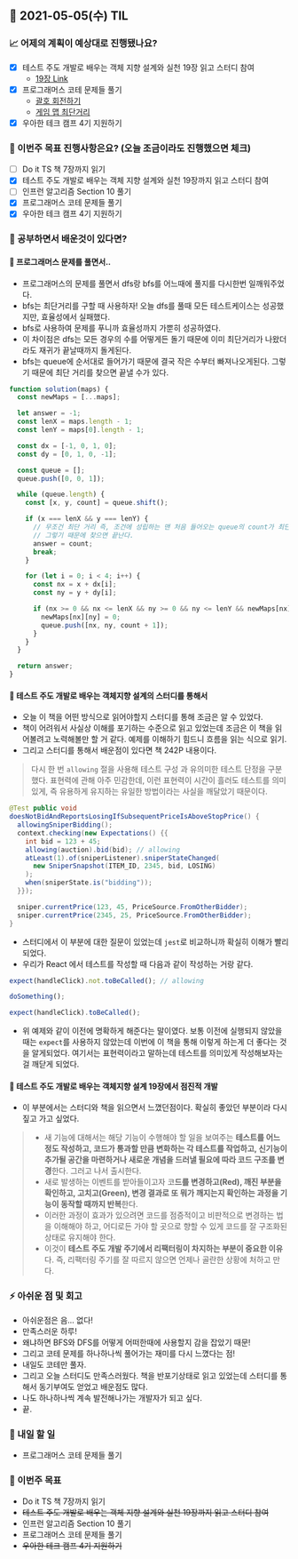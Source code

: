 ## 📆 2021-05-05(수) TIL

### 📈 어제의 계획이 예상대로 진행됐나요?
- [x] 테스트 주도 개발로 배우는 객체 지향 설계와 실천 19장 읽고 스터디 참여
  - [19장 Link](https://github.com/saseungmin/reading_books_record_repository/tree/master/%ED%85%8C%EC%8A%A4%ED%8A%B8%20%EC%A3%BC%EB%8F%84%20%EA%B0%9C%EB%B0%9C%EB%A1%9C%20%EB%B0%B0%EC%9A%B0%EB%8A%94%20%EA%B0%9D%EC%B2%B4%20%EC%A7%80%ED%96%A5%20%EC%84%A4%EA%B3%84%EC%99%80%20%EC%8B%A4%EC%B2%9C/Chapter%2019)
- [x] 프로그래머스 코테 문제들 풀기
  - [괄호 회전하기](https://github.com/saseungmin/daily_coding_dojo/tree/master/programmers/Level%202/%EA%B4%84%ED%98%B8%20%ED%9A%8C%EC%A0%84%ED%95%98%EA%B8%B0)
  - [게임 맵 최단거리](https://github.com/saseungmin/daily_coding_dojo/tree/master/programmers/Level%202/%EA%B2%8C%EC%9E%84%20%EB%A7%B5%20%EC%B5%9C%EB%8B%A8%EA%B1%B0%EB%A6%AC)
- [x] 우아한 테크 캠프 4기 지원하기

### 🦄 이번주 목표 진행사항은요? (오늘 조금이라도 진행했으면 체크)
- [ ] Do it TS 책 7장까지 읽기
- [x] 테스트 주도 개발로 배우는 객체 지향 설계와 실천 19장까지 읽고 스터디 참여
- [ ] 인프런 알고리즘 Section 10 풀기
- [x] 프로그래머스 코테 문제들 풀기
- [x] 우아한 테크 캠프 4기 지원하기

### 🤔 공부하면서 배운것이 있다면?

#### 🎈 프로그래머스 문제를 풀면서..
- 프로그래머스의 문제를 풀면서 dfs랑 bfs를 어느때에 풀지를 다시한번 일깨워주었다.
- bfs는 최단거리를 구할 때 사용하자! 오늘 dfs를 풀때 모든 테스트케이스는 성공했지만, 효율성에서 실패했다.
- bfs로 사용하여 문제를 푸니까 효율성까지 가뿐히 성공하였다.
- 이 차이점은 dfs는 모든 경우의 수를 어떻게든 돌기 때문에 이미 최단거리가 나왔더라도 재귀가 끝날때까지 돌게된다.
- bfs는 queue에 순서대로 들어가기 때문에 결국 작은 수부터 빠져나오게된다. 그렇기 때문에 최단 거리를 찾으면 끝낼 수가 있다.

```js
function solution(maps) {
  const newMaps = [...maps];

  let answer = -1;
  const lenX = maps.length - 1;
  const lenY = maps[0].length - 1;

  const dx = [-1, 0, 1, 0];
  const dy = [0, 1, 0, -1];

  const queue = [];
  queue.push([0, 0, 1]);

  while (queue.length) {
    const [x, y, count] = queue.shift();

    if (x === lenX && y === lenY) {
      // 무조건 최단 거리 즉, 조건에 성립하는 맨 처음 들어오는 queue의 count가 최단 거리를 반환
      // 그렇기 때문에 찾으면 끝난다. 
      answer = count;
      break;
    }

    for (let i = 0; i < 4; i++) {
      const nx = x + dx[i];
      const ny = y + dy[i];

      if (nx >= 0 && nx <= lenX && ny >= 0 && ny <= lenY && newMaps[nx][ny] === 1) {
        newMaps[nx][ny] = 0;
        queue.push([nx, ny, count + 1]);
      }
    }
  }

  return answer;
}
```

#### 🎈 테스트 주도 개발로 배우는 객체지향 설계의 스터디를 통해서
- 오늘 이 책을 어떤 방식으로 읽어야할지 스터디를 통해 조금은 알 수 있었다.
- 책이 어려워서 사실상 이해를 포기하는 수준으로 읽고 있었는데 조금은 이 책을 읽어볼려고 노력해볼만 할 거 같다. 예제를 이해하기 힘드니 흐름을 읽는 식으로 읽기.
- 그리고 스터디를 통해서 배운점이 있다면 책 242P 내용이다.

> 다시 한 번 `allowing` 절을 사용해 테스트 구성 과 유의미한 테스트 단정을 구분했다.
> 표현력에 관해 아주 민감한데, 이런 표현력이 시간이 흘러도 테스트를 의미 있게, 즉 유용하게 유지하는 유일한 방법이라는 사실을 깨달았기 때문이다.

```java
@Test public void
doesNotBidAndReportsLosingIfSubsequentPriceIsAboveStopPrice() {
  allowingSniperBidding();
  context.checking(new Expectations() {{
    int bid = 123 + 45;
    allowing(auction).bid(bid); // allowing
    atLeast(1).of(sniperListener).sniperStateChanged(
      new SniperSnapshot(ITEM_ID, 2345, bid, LOSING)
    );
    when(sniperState.is("bidding"));
  }});

  sniper.currentPrice(123, 45, PriceSource.FromOtherBidder);
  sniper.currentPrice(2345, 25, PriceSource.FromOtherBidder);
}
```

- 스터디에서 이 부분에 대한 질문이 있었는데 `jest`로 비교하니까 확실히 이해가 빨리되었다.
- 우리가 React 에서 테스트를 작성할 때 다음과 같이 작성하는 거랑 같다.

```js
expect(handleClick).not.toBeCalled(); // allowing

doSomething();

expect(handleClick).toBeCalled();
```

- 위 예제와 같이 이전에 명확하게 해준다는 말이였다. 보통 이전에 실행되지 않았을 때는 `expect`를 사용하지 않았는데 이번에 이 책을 통해 이렇게 하는게 더 좋다는 것을 알게되었다. 여기서는 표현력이라고 말하는데 테스트를 의미있게 작성해보자는 걸 깨닫게 되었다.

#### 🎈 테스트 주도 개발로 배우는 객체지향 설계 19장에서 점진적 개발
- 이 부분에서는 스터디와 책을 읽으면서 느꼈던점이다. 확실히 좋았던 부분이라 다시 짚고 가고 싶었다.

> - 새 기능에 대해서는 해당 기능이 수행해야 할 일을 보여주는 **테스트를 어느 정도 작성하고, 코드가 통과할 만큼 변화하는 각 테스트를 작업하고, 신기능이 추가될 공간을 마련하거나 새로운 개념을 드러낼 필요에 따라 코드 구조를 변경**한다. 그러고 나서 출시한다.
> - 새로 발생하는 이벤트를 받아들이고자 코**드를 변경하고(Red), 깨진 부분을 확인하고, 고치고(Green), 변경 결과로 또 뭐가 깨지는지 확인하는 과정을 기능이 동작할 때까지 반복**한다.
> - 이러한 과정이 효과가 있으려면 코드를 점증적이고 비판적으로 변경하는 법을 이해해야 하고, 어디로든 가야 할 곳으로 향할 수 있게 코드를 잘 구조화된 상태로 유지해야 한다.
> - 이것이 **테스트 주도 개발 주기에서 리팩터링이 차지하는 부분이 중요한 이유**다. 즉, 리팩터링 주기를 잘 따르지 않으면 언제나 골란한 상황에 처하고 만다.

### ⚡ 아쉬운 점 및 회고
- 아쉬운점은 음... 없다!
- 만족스러운 하루!
- 왜냐하면 BFS와 DFS를 어떻게 어떠한때에 사용할지 감을 잡았기 때문!
- 그리고 코테 문제를 하나하나씩 풀어가는 재미를 다시 느꼈다는 점!
- 내일도 코테만 풀자.
- 그리고 오늘 스터디도 만족스러웠다. 책을 반포기상태로 읽고 있었는데 스터디를 통해서 동기부여도 얻었고 배운점도 많다.
- 나도 하나하나씩 계속 발전해나가는 개발자가 되고 싶다.
- 끝.

### 🚀 내일 할 일
- 프로그래머스 코테 문제들 풀기

### 🎯 이번주 목표
- Do it TS 책 7장까지 읽기
- ~~테스트 주도 개발로 배우는 객체 지향 설계와 실천 19장까지 읽고 스터디 참여~~
- 인프런 알고리즘 Section 10 풀기
- 프로그래머스 코테 문제들 풀기
- ~~우아한 테크 캠프 4기 지원하기~~

